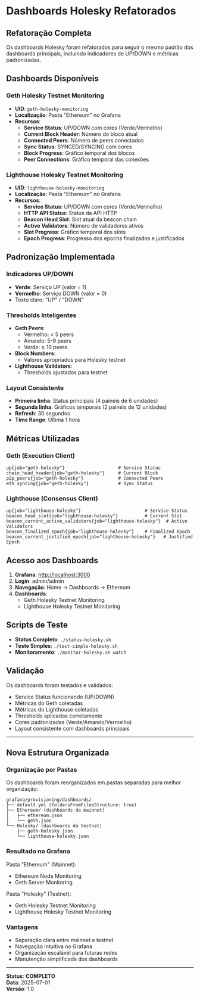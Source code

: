 # Dashboards Holesky Refatorados

## Refatoração Completa

Os dashboards Holesky foram refatorados para seguir o mesmo padrão dos dashboards principais, incluindo indicadores de UP/DOWN e métricas padronizadas.

## Dashboards Disponíveis

### Geth Holesky Testnet Monitoring

- **UID**: `geth-holesky-monitoring`
- **Localização**: Pasta "Ethereum" no Grafana
- **Recursos**:
  - **Service Status**: UP/DOWN com cores (Verde/Vermelho)
  - **Current Block Header**: Número do bloco atual
  - **Connected Peers**: Número de peers conectados
  - **Sync Status**: SYNCED/SYNCING com cores
  - **Block Progress**: Gráfico temporal dos blocos
  - **Peer Connections**: Gráfico temporal das conexões

### Lighthouse Holesky Testnet Monitoring

- **UID**: `lighthouse-holesky-monitoring`
- **Localização**: Pasta "Ethereum" no Grafana
- **Recursos**:
  - **Service Status**: UP/DOWN com cores (Verde/Vermelho)
  - **HTTP API Status**: Status da API HTTP
  - **Beacon Head Slot**: Slot atual da beacon chain
  - **Active Validators**: Número de validadores ativos
  - **Slot Progress**: Gráfico temporal dos slots
  - **Epoch Progress**: Progresso dos epochs finalizados e justificados

## Padronização Implementada

### Indicadores UP/DOWN

- **Verde**: Serviço UP (valor = 1)
- **Vermelho**: Serviço DOWN (valor = 0)
- Texto claro: "UP" / "DOWN"

### Thresholds Inteligentes

- **Geth Peers**:
  - Vermelho: < 5 peers
  - Amarelo: 5-9 peers  
  - Verde: ≥ 10 peers
- **Block Numbers**:
  - Valores apropriados para Holesky testnet
- **Lighthouse Validators**:
  - Thresholds ajustados para testnet

### Layout Consistente

- **Primeira linha**: Status principais (4 painéis de 6 unidades)
- **Segunda linha**: Gráficos temporais (2 painéis de 12 unidades)
- **Refresh**: 30 segundos
- **Time Range**: Última 1 hora

## Métricas Utilizadas

### Geth (Execution Client)

```promql
up{job="geth-holesky"}                    # Service Status
chain_head_header{job="geth-holesky"}     # Current Block
p2p_peers{job="geth-holesky"}             # Connected Peers
eth_syncing{job="geth-holesky"}           # Sync Status
```

### Lighthouse (Consensus Client)

```promql
up{job="lighthouse-holesky"}                        # Service Status
beacon_head_slot{job="lighthouse-holesky"}          # Current Slot
beacon_current_active_validators{job="lighthouse-holesky"}  # Active Validators
beacon_finalized_epoch{job="lighthouse-holesky"}    # Finalized Epoch
beacon_current_justified_epoch{job="lighthouse-holesky"}   # Justified Epoch
```

## Acesso aos Dashboards

1. **Grafana**: <http://localhost:3000>
2. **Login**: admin/admin
3. **Navegação**: Home → Dashboards → Ethereum
4. **Dashboards**:
   - Geth Holesky Testnet Monitoring
   - Lighthouse Holesky Testnet Monitoring

## Scripts de Teste

- **Status Completo**: `./status-holesky.sh`
- **Teste Simples**: `./test-simple-holesky.sh`
- **Monitoramento**: `./monitor-holesky.sh watch`

## Validação

Os dashboards foram testados e validados:

- Service Status funcionando (UP/DOWN)
- Métricas do Geth coletadas
- Métricas do Lighthouse coletadas
- Thresholds aplicados corretamente
- Cores padronizadas (Verde/Amarelo/Vermelho)
- Layout consistente com dashboards principais

---

## Nova Estrutura Organizada

### Organização por Pastas

Os dashboards foram reorganizados em pastas separadas para melhor organização:

```text
grafana/provisioning/dashboards/
├── default.yml (foldersFromFilesStructure: true)
├── Ethereum/ (dashboards da mainnet)
│   ├── ethereum.json
│   └── geth.json
└── Holesky/ (dashboards da testnet)
    ├── geth-holesky.json
    └── lighthouse-holesky.json
```

### Resultado no Grafana

Pasta "Ethereum" (Mainnet):

- Ethereum Node Monitoring
- Geth Server Monitoring

Pasta "Holesky" (Testnet):

- Geth Holesky Testnet Monitoring  
- Lighthouse Holesky Testnet Monitoring

### Vantagens

- Separação clara entre mainnet e testnet
- Navegação intuitiva no Grafana
- Organização escalável para futuras redes
- Manutenção simplificada dos dashboards

---

**Status**: **COMPLETO**  
**Data**: 2025-07-01  
**Versão**: 1.0
